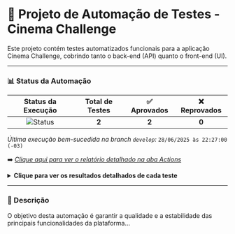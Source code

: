 # 🤖 Projeto de Automação de Testes - Cinema Challenge

Este projeto contém testes automatizados funcionais para a aplicação Cinema Challenge, cobrindo tanto o back-end (API) quanto o front-end (UI).

---

### 📊 Status da Automação

| Status da Execução | Total de Testes | ✅ Aprovados | ❌ Reprovados |
| :---: | :---: | :---: | :---: |
| ![Status](https://img.shields.io/badge/Status-PASSOU-green?style=for-the-badge) | **2** | **2** | **0** |

*Última execução bem-sucedida na branch `develop`:* `28/06/2025 às 22:27:00 (-03)`

➡️ *[Clique aqui para ver o relatório detalhado na aba Actions](https://github.com/PeeeDrummm/cinema-challenge-tests/actions)*

<details>
  <summary><strong>Clique para ver os resultados detalhados de cada teste</strong></summary>
  
  | Teste Executado | Status |
  | :--- | :--- |
  | Criar um novo usuário com dados válidos e únicos | ✅ PASS |
| Realizar Login com Credenciais Válidas | ✅ PASS |
</details>

---

### 📜 Descrição

O objetivo desta automação é garantir a qualidade e a estabilidade das principais funcionalidades da plataforma...